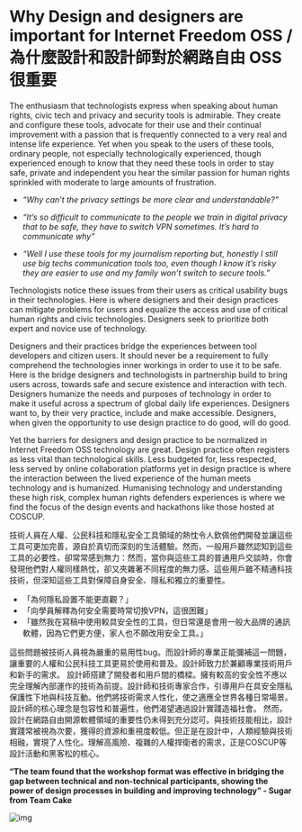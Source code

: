 # Why Design and designers are important for Internet Freedom OSS / 為什麼設計和設計師對於網路自由 OSS 很重要

The enthusiasm that technologists express when speaking about human rights, civic tech and privacy and security tools is admirable. They create and configure these tools, advocate for their use and their continual improvement with a passion that is frequently connected to a very real and intense life experience. Yet when you speak to the users of these tools, ordinary people, not especially technologically experienced, though experienced enough to know that they need these tools in order to stay safe, private and independent you hear the similar passion for human rights sprinkled with moderate to large amounts of frustration. 

- *“Why can’t the privacy settings be more clear and understandable?”*

- *“It’s so difficult to communicate to the people we train in digital privacy that to be safe, they have to switch VPN sometimes. It’s hard to communicate why”*

- *“Well I use these tools for my journalism reporting but, honestly I still use big techs communication tools too, even though I know it’s risky they are easier to use and my family won’t switch to secure tools.”*

Technologists notice these issues from their users as critical usability bugs in their technologies. Here is where designers and their design practices can mitigate problems for users and equalize the access and use of critical human rights and civic technologies. Designers seek to prioritize both expert and novice use of technology.

Designers and their practices bridge the experiences between tool developers and citizen users. It should never be a requirement to fully comprehend the technologies inner workings in order to use it to be safe. Here is the bridge designers and technologists in partnership build to bring users across, towards safe and secure existence and interaction with tech. Designers humanize the needs and purposes of technology in order to make it useful across a spectrum of global daily life experiences. Designers want to, by their very practice, include and make accessible. Designers, when given the opportunity to use design practice to do good, will do good.

Yet the barriers for designers and design practice to be normalized in Internet Freedom OSS technology are great. Design practice often registers as less vital than technological skills. Less budgeted for, less respected, less served by online collaboration platforms yet in design practice is where the interaction between the lived experience of the human meets technology and is humanized. Humanising technology and understanding these high risk, complex human rights defenders experiences is where we find the focus of the design events and hackathons like those hosted at COSCUP.

技術人員在人權、公民科技和隱私安全工具領域的熱忱令人欽佩他們開發並讓這些工具可更加完善，源自於真切而深刻的生活體驗。然而，一般用戶雖然認知到這些工具的必要性，卻常常感到無力：然而，當你與這些工具的普通用戶交談時，你會發現他們對人權同樣熱忱，卻又夾雜著不同程度的無力感。這些用戶雖不精通科技技術，但深知這些工具對保障自身安全、隱私和獨立的重要性。

- 「為何隱私設置不能更直觀？」
- 「向學員解釋為何安全需要時常切換VPN，這很困難」
- 「雖然我在寫稿中使用較具安全性的工具，但日常還是會用一般大品牌的通訊軟體，因為它們更方便，家人也不願改用安全工具。」

這些問題被技術人員視為嚴重的易用性bug。而設計師的專業正能彌補這一問題，讓重要的人權和公民科技工具更易於使用和普及。設計師致力於兼顧專業技術用戶和新手的需求。
設計師搭建了開發者和用戶間的橋樑。擁有較高的安全性不應以完全理解內部運作的技術為前提。設計師和技術專家合作，引導用戶在具安全隱私保護性下地與科技互動。他們將技術需求人性化，使之適應全世界各種日常場景。設計師的核心理念是包容性和普遍性，他們渴望通過設計實踐造福社會。
然而，設計在網路自由開源軟體領域的重要性仍未得到充分認可。與技術技能相比，設計實踐常被視為次要，獲得的資源和重視度較低。但正是在設計中，人類經驗與技術相融，實現了人性化。理解高風險、複雜的人權捍衛者的需求，正是COSCUP等設計活動和黑客松的核心。


**“The team found that the workshop format was effective in bridging the gap between technical and non-technical participants, showing the power of design processes in building and improving technology” - Sugar from Team Cake**

![img](https://raw.githubusercontent.com/sprblm/The-Design-We-Open/refs/heads/main/Documenting%20Internet%20Shutdowns%20Workshop/graphics%20and%20illustrations/document%20image%20dividers/notebooks-full-width.png)

